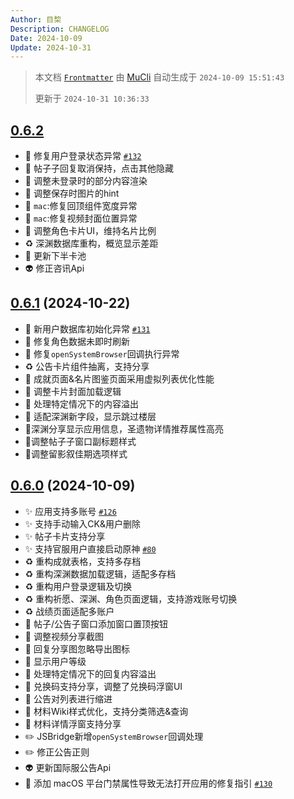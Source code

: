 ```yaml
---
Author: 目棃
Description: CHANGELOG
Date: 2024-10-09
Update: 2024-10-31
---
```


> 本文档 [`Frontmatter`](https://github.com/BTMuli/MuCli#Frontmatter) 由 [MuCli](https://github.com/BTMuli/Mucli) 自动生成于 `2024-10-09 15:51:43`
>
> 更新于 `2024-10-31 10:36:33`

## [0.6.2](https://github.com/BTMuli/TeyvatGuide/releases/v0.6.2)

- 🐛 修复用户登录状态异常 [`#132`](https://github.com/BTMuli/TeyvatGudie/issues/132)
- 💄 帖子子回复取消保持，点击其他隐藏
- 💄 调整未登录时的部分内容渲染
- 💄 调整保存时图片的hint
- 💄 `mac`:修复回顶组件宽度异常
- 💄 `mac`:修复视频封面位置异常
- 💄 调整角色卡片UI，维持名片比例
- ♻️ 深渊数据库重构，概览显示差距
- 🍱 更新下半卡池
- 👽️ 修正咨讯Api

## [0.6.1](https://github.com/BTMuli/TeyvatGuide/releases/v0.6.1) (2024-10-22)

- 🐛 新用户数据库初始化异常 [`#131`](https://github.com/BTMuli/TeyavtGuide/issues/131)
- 🐛 修复角色数据未即时刷新
- 🐛 修复`openSystemBrowser`回调执行异常
- ♻️ 公告卡片组件抽离，支持分享
- 🎨 成就页面&名片图鉴页面采用虚拟列表优化性能
- 🎨 调整卡片封面加载逻辑
- 💄 处理特定情况下的内容溢出
- 💄 适配深渊新字段，显示跳过楼层
- 💄深渊分享显示应用信息，圣遗物详情推荐属性高亮
- 💄调整帖子子窗口副标题样式
- 💄调整留影叙佳期选项样式

## [0.6.0](https://github.com/BTMuli/TeyvatGuide/releases/v0.6.0) (2024-10-09)

- ✨ 应用支持多账号 [`#126`](https://github.com/BTMuli/TeyvatGuide/issues/126)
- ✨ 支持手动输入CK&用户删除
- ✨ 帖子卡片支持分享
- ✨ 支持官服用户直接启动原神 [`#80`](https://github.com/BTMuli/TeyvatGuide/issues/80)
- ♻️ 重构成就表格，支持多存档
- ♻️ 重构深渊数据加载逻辑，适配多存档
- ♻️ 重构用户登录逻辑及切换
- ♻️ 重构祈愿、深渊、角色页面逻辑，支持游戏账号切换
- ♻️ 战绩页面适配多账户
- 💄 帖子/公告子窗口添加窗口置顶按钮
- 💄 调整视频分享截图
- 💄 回复分享图忽略导出图标
- 💄 显示用户等级
- 💄 处理特定情况下的回复内容溢出
- 💄 兑换码支持分享，调整了兑换码浮窗UI
- 💄 公告对列表进行缩进
- 💄 材料Wiki样式优化，支持分类筛选&查询
- 💄 材料详情浮窗支持分享
- ✏️ JSBridge新增`openSystemBrowser`回调处理
- ✏️ 修正公告正则
- 👽️ 更新国际服公告Api
- 📖 添加 macOS 平台门禁属性导致无法打开应用的修复指引 [`#130`](https://github.com/BTMuli/TeyvatGuide/issues/130)
